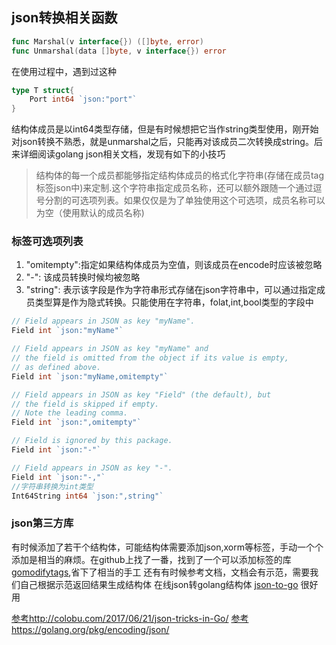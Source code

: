 ## json转换相关函数
```go
func Marshal(v interface{}) ([]byte, error)  
func Unmarshal(data []byte, v interface{}) error
```

在使用过程中，遇到过这种
```go
type T struct{
    Port int64 `json:"port"`
}
```
结构体成员是以int64类型存储，但是有时候想把它当作string类型使用，刚开始对json转换不熟悉，就是unmarshal之后，只能再对该成员二次转换成string。后来详细阅读golang json相关文档，发现有如下的小技巧

> 结构体的每一个成员都能够指定结构体成员的格式化字符串(存储在成员tag标签json中)来定制.这个字符串指定成员名称，还可以额外跟随一个通过逗号分割的可选项列表。如果仅仅是为了单独使用这个可选项，成员名称可以为空（使用默认的成员名称)  

### 标签可选项列表
1. "omitempty":指定如果结构体成员为空值，则该成员在encode时应该被忽略   
2. "-": 该成员转换时候均被忽略  
3. "string": 表示该字段是作为字符串形式存储在json字符串中，可以通过指定成员类型算是作为隐式转换。只能使用在字符串，folat,int,bool类型的字段中

```go
// Field appears in JSON as key "myName".
Field int `json:"myName"`

// Field appears in JSON as key "myName" and
// the field is omitted from the object if its value is empty,
// as defined above.
Field int `json:"myName,omitempty"`

// Field appears in JSON as key "Field" (the default), but
// the field is skipped if empty.
// Note the leading comma.
Field int `json:",omitempty"`

// Field is ignored by this package.
Field int `json:"-"`

// Field appears in JSON as key "-".
Field int `json:"-,"`  
//字符串转换为int类型
Int64String int64 `json:",string"`
```

### json第三方库
有时候添加了若干个结构体，可能结构体需要添加json,xorm等标签，手动一个个添加是相当的麻烦。在github上找了一番，找到了一个可以添加标签的库
[gomodifytags](https://github.com/fatih/gomodifytags),省下了相当的手工
还有有时候参考文档，文档会有示范，需要我们自己根据示范返回结果生成结构体
在线json转golang结构体 [json-to-go](https://mholt.github.io/json-to-go/) 很好用


[参考http://colobu.com/2017/06/21/json-tricks-in-Go/](http://colobu.com/2017/06/21/json-tricks-in-Go/)
[参考https://golang.org/pkg/encoding/json/](https://golang.org/pkg/encoding/json/)